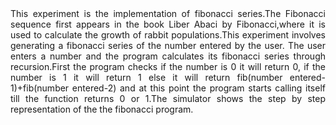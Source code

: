 <div align="justify">This experiment is the implementation of fibonacci series.The Fibonacci sequence first appears in the book Liber Abaci by Fibonacci,where it is used to calculate the growth of rabbit populations.This experiment involves generating a fibonacci series of the number entered by the user. The user enters a number and the program calculates its fibonacci series through recursion.First the program checks if the number is 0 it will return 0, if the number is 1 it will return 1 else it will return fib(number entered-1)+fib(number entered-2) and at this point the program starts calling itself till the function returns 0 or 1.The simulator shows the step by step representation of the the fibonacci program.</div>
